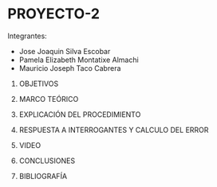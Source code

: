 # PROYECTO-2


Integrantes:

- Jose Joaquin Silva Escobar
- Pamela Elizabeth Montatixe Almachi
- Mauricio Joseph Taco Cabrera

1. OBJETIVOS



2. MARCO TEÓRICO



3. EXPLICACIÓN DEL PROCEDIMIENTO



4. RESPUESTA A INTERROGANTES Y CALCULO DEL ERROR



5. VIDEO



6. CONCLUSIONES



7. BIBLIOGRAFÍA


